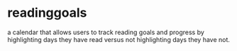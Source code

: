 # readinggoals
a calendar that allows users to track reading goals and progress by highlighting days they have read versus not highlighting days they have not.
